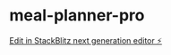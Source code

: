# meal-planner-pro

[Edit in StackBlitz next generation editor ⚡️](https://stackblitz.com/~/github.com/alexreeves17/meal-planner-pro)